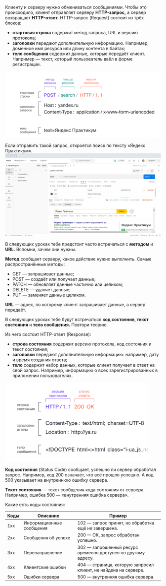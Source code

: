 Клиенту и серверу нужно обмениваться сообщениями. Чтобы это происходило, клиент отправляет серверу **HTTP-запрос,** а сервер возвращает **HTTP-ответ**.
HTTP-запрос (Request) состоит из трёх блоков:

- **стартовая строка** содержит метод запроса, URL и версию протокола;
- **заголовки** передают дополнительную информацию. Например, доменное имя ресурса или длину контента в байтах;
- **тело сообщения** содержит данные, которые передаёт клиент. Например — текст, который пользователь ввёл в форме регистрации.

![img_9.png](img%2Fimg_9.png)

Если отправить такой запрос, откроется поиск по тексту «Яндекс Практикум».
![img_10.png](img%2Fimg_10.png)

В следующих уроках тебе предстоит часто встречаться с **методом** и **URL.** Вспомни, зачем они нужны.

**Метод** сообщает серверу, какое действие нужно выполнить. Самые распространённые методы:

- GET — запрашивает данные;
- POST — создаёт или получает данные;
- PATCH — обновляет данные частично или целиком;
- DELETE — удаляет данные;
- PUT — заменяет данные целиком.

**URL** — адрес, по которому клиент запрашивает данные, а сервер передаёт.

В следующих уроках тебе будут встречаться **код состояния, текст состояния** и **тело сообщения.** Повтори теорию.

Из чего состоит HTTP-ответ (Response):

- **строка состояния** содержит версию протокола, код состояния и текст состояния;
- **заголовки** передают дополнительную информацию: например, дату и время создания ответа;
- **тело** содержит набор данных, которые клиент получает в ответ на свой запрос. Например, информацию о всех зарегистрированных в приложении пользователях.

![img_11.png](img%2Fimg_11.png)

**Код состояния** (Status Code) сообщает, успешно ли сервер обработал запрос. Например, код 200 означает, что всё прошло успешно. А код 500 указывает на внутреннюю ошибку сервера.

**Текст состояния** — текст сообщения кода состояния от сервера. Например, ошибка 500 — «внутренняя ошибка сервера».

Какие есть коды состояния:

|Коды|Описание|Пример|
|---|---|---|
|1xx|Информационные сообщения|102 — запрос принят, но обработка ещё не завершена.|
|2xx|Сообщения об успехе|200 — ОК, запрос обработан успешно.|
|3xx|Перенаправление|302 — запрошенный ресурс временно доступен по другому адресу.|
|4xx|Клиентские ошибки|404 — страница, которую запросил клиент, не найдена на сервере.|
|5xx|Ошибки сервера|500 — внутренняя ошибка сервера.|